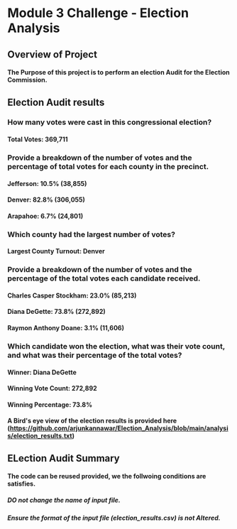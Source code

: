 # Module 3 Challenge - Election Analysis

## Overview of Project

#### The Purpose of this project is to perform an election Audit for the Election Commission.

## Election Audit results

### How many votes were cast in this congressional election?

#### Total Votes: 369,711

### Provide a breakdown of the number of votes and the percentage of total votes for each county in the precinct.

#### Jefferson: 10.5% (38,855)
#### Denver: 82.8% (306,055)
#### Arapahoe: 6.7% (24,801)

### Which county had the largest number of votes?

#### Largest County Turnout: Denver

### Provide a breakdown of the number of votes and the percentage of the total votes each candidate received.

#### Charles Casper Stockham: 23.0% (85,213)
#### Diana DeGette: 73.8% (272,892)
#### Raymon Anthony Doane: 3.1% (11,606)

### Which candidate won the election, what was their vote count, and what was their percentage of the total votes?

#### Winner: Diana DeGette
#### Winning Vote Count: 272,892
#### Winning Percentage: 73.8%

#### A Bird's eye view of the election results is provided here (https://github.com/arjunkannawar/Election_Analysis/blob/main/analysis/election_results.txt)

## ELection Audit Summary

#### The code can be reused provided, we the follwoing conditions are satisfies.
##### DO not change the name of input file.
##### Ensure the format of the input file (election_results.csv) is not Altered.

